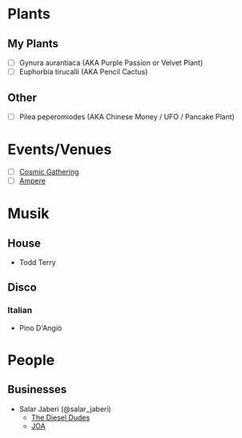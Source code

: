 # Plants
## My Plants
- [ ] Gynura aurantiaca (AKA Purple Passion or Velvet Plant)
- [ ] Euphorbia tirucalli (AKA Pencil Cactus)
## Other
- [ ] Pilea peperomiodes (AKA Chinese Money / UFO / Pancake Plant)

# Events/Venues
- [ ] [Cosmic Gathering](linktr.ee/cosmic_gathering)
- [ ] [Ampere](https://www.muffatwerk.de/de/pages/ampere)

# Musik
## House
- Todd Terry
## Disco
### Italian
- Pino D'Angiò

# People
## Businesses
- Salar Jaberi (@salar_jaberi)
	- [The Diesel Dudes](https://thedieseldudes.com)
	- [JOA](https://jaberioutdooradventures.com)
	